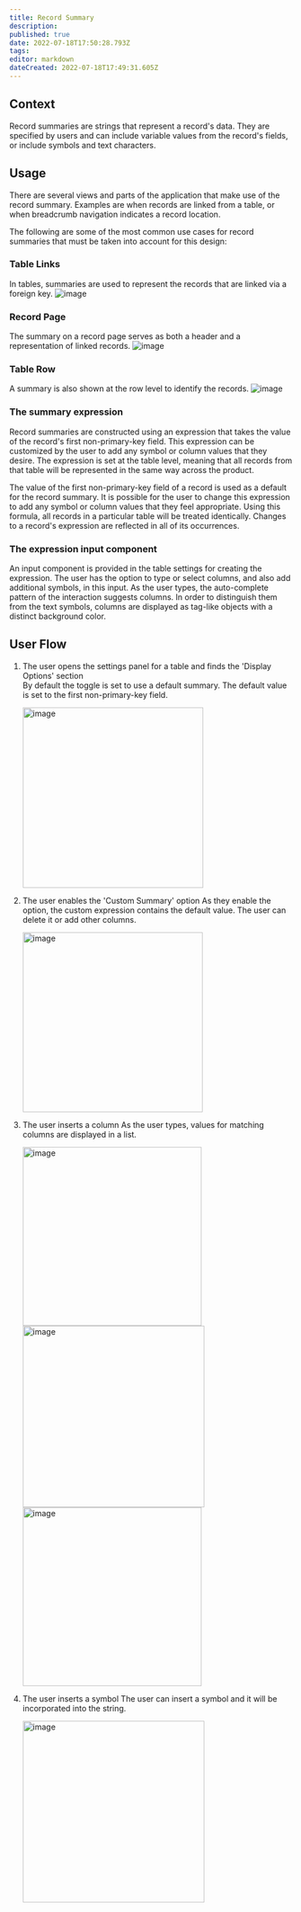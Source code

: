 ```yaml
---
title: Record Summary
description: 
published: true
date: 2022-07-18T17:50:28.793Z
tags: 
editor: markdown
dateCreated: 2022-07-18T17:49:31.605Z
---
```


## Context 
Record summaries are strings that represent a record's data. They are specified by users and can include variable values from the record's fields, or include symbols and text characters.

## Usage
There are several views and parts of the application that make use of the record summary. Examples are when records are linked from a table, or when breadcrumb navigation indicates a record location.

The following are some of the most common use cases for record summaries that must be taken into account for this design:

### Table Links
In tables, summaries are used to represent the records that are linked via a foreign key.
![image](https://user-images.githubusercontent.com/845767/179570423-e41b54e2-ebd7-4e73-acb2-8337ec6bb2db.png)

### Record Page
The summary on a record page serves as both a header and a representation of linked records.
![image](https://user-images.githubusercontent.com/845767/179571077-3ab610ff-d0ca-4d70-b840-e760dd567edb.png)

### Table Row
A summary is also shown at the row level to identify the records.
![image](https://user-images.githubusercontent.com/845767/179571476-4fa60138-3acf-4b69-9c32-cc1468cdf965.png)

### The summary expression
Record summaries are constructed using an expression that takes the value of the record's first non-primary-key field.
This expression can be customized by the user to add any symbol or column values that they desire.
The expression is set at the table level, meaning that all records from that table will be represented in the same way across the product.

The value of the first non-primary-key field of a record is used as a default for the record summary. It is possible for the user to change this expression to add any symbol or column values that they feel appropriate.
Using this formula, all records in a particular table will be treated identically. Changes to a record's expression are reflected in all of its occurrences.

### The expression input component
An input component is provided in the table settings for creating the expression. The user has the option to type or select columns, and also add additional symbols, in this input. As the user types, the auto-complete pattern of the interaction suggests columns. In order to distinguish them from the text symbols, columns are displayed as tag-like objects with a distinct background color.

## User Flow

1. The user opens the settings panel for a table and finds the 'Display Options' section\
    By default the toggle is set to use a default summary. The default value is set to the first non-primary-key field.

    <img width="321" alt="image" src="https://user-images.githubusercontent.com/845767/175492420-77a0f46a-1026-4088-ba00-9061bb7b414e.png">

2. The user enables the 'Custom Summary' option
    As they enable the option, the custom expression contains the default value. The user can delete it or add other columns.

    <img width="320" alt="image" src="https://user-images.githubusercontent.com/845767/175492662-0a675593-d028-44da-8b64-d7a002e28174.png">

3. The user inserts a column
    As the user types, values for matching columns are displayed in a list. 

    <img width="318" alt="image" src="https://user-images.githubusercontent.com/845767/175507760-af004d5f-99a0-42a8-98cd-701dba3883f5.png">
    <img width="323" alt="image" src="https://user-images.githubusercontent.com/845767/175508253-4bdb3f1a-f7ce-4c95-ae26-b87f41dcdbbd.png">

    <img width="318" alt="image" src="https://user-images.githubusercontent.com/845767/175507760-af004d5f-99a0-42a8-98cd-701dba3883f5.png">

4. The user inserts a symbol
    The user can insert a symbol and it will be incorporated into the string. 

    <img width="323" alt="image" src="https://user-images.githubusercontent.com/845767/175508152-631812c6-c0fe-4777-a8ff-47f6b76fa531.png">
